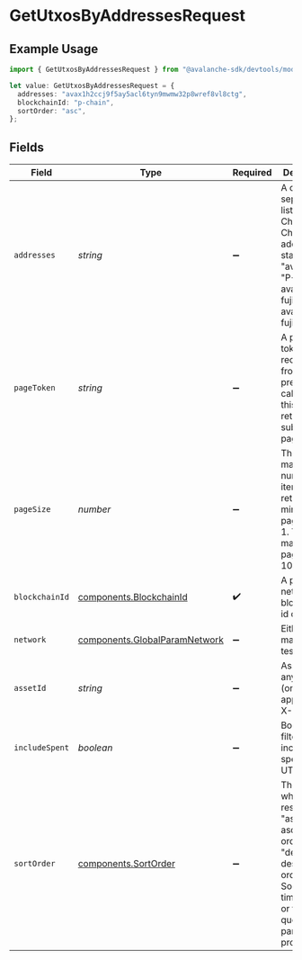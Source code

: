 # GetUtxosByAddressesRequest

## Example Usage

```typescript
import { GetUtxosByAddressesRequest } from "@avalanche-sdk/devtools/models/operations";

let value: GetUtxosByAddressesRequest = {
  addresses: "avax1h2ccj9f5ay5acl6tyn9mwmw32p8wref8vl8ctg",
  blockchainId: "p-chain",
  sortOrder: "asc",
};
```

## Fields

| Field                                                                                                                                                             | Type                                                                                                                                                              | Required                                                                                                                                                          | Description                                                                                                                                                       | Example                                                                                                                                                           |
| ----------------------------------------------------------------------------------------------------------------------------------------------------------------- | ----------------------------------------------------------------------------------------------------------------------------------------------------------------- | ----------------------------------------------------------------------------------------------------------------------------------------------------------------- | ----------------------------------------------------------------------------------------------------------------------------------------------------------------- | ----------------------------------------------------------------------------------------------------------------------------------------------------------------- |
| `addresses`                                                                                                                                                       | *string*                                                                                                                                                          | :heavy_minus_sign:                                                                                                                                                | A comma separated list of X-Chain or P-Chain wallet addresses, starting with "avax"/"fuji", "P-avax"/"P-fuji" or "X-avax"/"X-fuji".                               | avax1h2ccj9f5ay5acl6tyn9mwmw32p8wref8vl8ctg                                                                                                                       |
| `pageToken`                                                                                                                                                       | *string*                                                                                                                                                          | :heavy_minus_sign:                                                                                                                                                | A page token, received from a previous list call. Provide this to retrieve the subsequent page.                                                                   |                                                                                                                                                                   |
| `pageSize`                                                                                                                                                        | *number*                                                                                                                                                          | :heavy_minus_sign:                                                                                                                                                | The maximum number of items to return. The minimum page size is 1. The maximum pageSize is 100.                                                                   | 10                                                                                                                                                                |
| `blockchainId`                                                                                                                                                    | [components.BlockchainId](../../models/components/blockchainid.md)                                                                                                | :heavy_check_mark:                                                                                                                                                | A primary network blockchain id or alias.                                                                                                                         | p-chain                                                                                                                                                           |
| `network`                                                                                                                                                         | [components.GlobalParamNetwork](../../models/components/globalparamnetwork.md)                                                                                    | :heavy_minus_sign:                                                                                                                                                | Either mainnet or testnet/fuji.                                                                                                                                   | mainnet                                                                                                                                                           |
| `assetId`                                                                                                                                                         | *string*                                                                                                                                                          | :heavy_minus_sign:                                                                                                                                                | Asset ID for any asset (only applicable X-Chain)                                                                                                                  |                                                                                                                                                                   |
| `includeSpent`                                                                                                                                                    | *boolean*                                                                                                                                                         | :heavy_minus_sign:                                                                                                                                                | Boolean filter to include spent UTXOs.                                                                                                                            |                                                                                                                                                                   |
| `sortOrder`                                                                                                                                                       | [components.SortOrder](../../models/components/sortorder.md)                                                                                                      | :heavy_minus_sign:                                                                                                                                                | The order by which to sort results. Use "asc" for ascending order, "desc" for descending order. Sorted by timestamp or the `sortBy` query parameter, if provided. | asc                                                                                                                                                               |